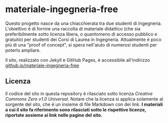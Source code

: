 # materiale-ingegneria-free
Questo progetto nasce da una chiacchierata tra due studenti di Ingegneria. 
L'obiettivo è di fornire una raccolta di materiale didattico (che sia preferibilmente sotto licenza libera, o quantomeno di accesso pubblico e gratuito) per studenti dei Corsi di Laurea in Ingegneria.
Attualmente è poco più di una "proof of concept", si spera nell'aiuto di numerosi studenti per poterlo ampliare.

Il sito, realizzato con Jekyll e GitHub Pages, è accessibile all'indirizzo [github.io/materiale-ingegneria-free](https://f-dinucci.github.io/materiale-ingegneria-free/)

## Licenza
Il codice del sito in questa repository è rilasciato sotto licenza *Creative Commons Zero v1.0 Universal*. 
Notare che la licenza si applica solamente al sorgente del sito, che è un insieme di file Markdown con dei link.
__I materiali a cui il sito fa riferimento sono rilasciati sotto le rispettive licenze, riportate assieme ai link nelle pagine del sito.__ 
